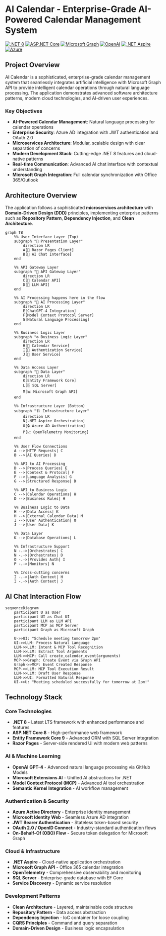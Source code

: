 # AI Calendar - Enterprise-Grade AI-Powered Calendar Management System

[![.NET 8](https://img.shields.io/badge/.NET-8.0-512BD4?style=flat-square)](https://dotnet.microsoft.com/download/dotnet/8.0)
[![ASP.NET Core](https://img.shields.io/badge/ASP.NET%20Core-8.0-512BD4?style=flat-square)](https://docs.microsoft.com/aspnet/core)
[![Microsoft Graph](https://img.shields.io/badge/Microsoft%20Graph-API-0078D4?style=flat-square)](https://docs.microsoft.com/graph)
[![OpenAI](https://img.shields.io/badge/OpenAI-GPT--4-00A67E?style=flat-square)](https://openai.com)
[![.NET Aspire](https://img.shields.io/badge/.NET%20Aspire-9.3-512BD4?style=flat-square)](https://docs.microsoft.com/dotnet/aspire)
[![Azure](https://img.shields.io/badge/Azure%20AD-Authentication-0078D4?style=flat-square)](https://azure.microsoft.com/services/active-directory)

## Project Overview

AI Calendar is a sophisticated, enterprise-grade calendar management system that seamlessly integrates artificial intelligence with Microsoft Graph API to provide intelligent calendar operations through natural language processing. The application demonstrates advanced software architecture patterns, modern cloud technologies, and AI-driven user experiences.

### Key Objectives

- **AI-Powered Calendar Management**: Natural language processing for calendar operations
- **Enterprise Security**: Azure AD integration with JWT authentication and OAuth 2.0
- **Microservices Architecture**: Modular, scalable design with clear separation of concerns
- **Modern Development Stack**: Cutting-edge .NET 8 features and cloud-native patterns
- **Real-time Communication**: Advanced AI chat interface with contextual understanding
- **Microsoft Graph Integration**: Full calendar synchronization with Office 365/Outlook

## Architecture Overview

The application follows a sophisticated **microservices architecture** with **Domain-Driven Design (DDD)** principles, implementing enterprise patterns such as **Repository Pattern**, **Dependency Injection**, and **Clean Architecture**.

```mermaid
graph TB
    %% User Interface Layer (Top)
    subgraph "🎨 Presentation Layer"
        direction LR
        A[📱 Razor Pages Client]
        B[💬 AI Chat Interface]
    end
    
    %% API Gateway Layer
    subgraph "🚪 API Gateway Layer"
        direction LR
        C[📅 Calendar API]
        D[🤖 LLM API]
    end
    
    %% AI Processing happens here in the flow
    subgraph "🧠 AI Processing Layer"
        direction LR
        E[ChatGPT-4 Integration]
        F[Model Context Protocol Server]
        G[Natural Language Processing]
    end
    
    %% Business Logic Layer
    subgraph "⚙️ Business Logic Layer"
        direction LR
        H[📅 Calendar Service]
        I[🔐 Authentication Service]
        J[👤 User Service]
    end
    
    %% Data Access Layer
    subgraph "💾 Data Layer"
        direction LR
        K[Entity Framework Core]
        L[🗄️ SQL Server]
        M[📊 Microsoft Graph API]
    end
    
    %% Infrastructure Layer (Bottom)
    subgraph "🏗️ Infrastructure Layer"
        direction LR
        N[.NET Aspire Orchestration]
        O[🔒 Azure AD Authentication]
        P[📈 OpenTelemetry Monitoring]
    end
    
    %% User Flow Connections
    A -->|HTTP Requests| C
    B -->|AI Queries| D
    
    %% API to AI Processing
    D -->|Process Queries| E
    E -->|Context & Protocol| F
    F -->|Language Analysis| G
    G -->|Structured Response| D
    
    %% API to Business Logic
    C -->|Calendar Operations| H
    D -->|Business Rules| H
    
    %% Business Logic to Data
    H -->|Data Access| K
    H -->|External Calendar Data| M
    I -->|User Authentication| O
    J -->|User Data| K
    
    %% Data Layer
    K -->|Database Operations| L
    
    %% Infrastructure Support
    N -.->|Orchestrates| C
    N -.->|Orchestrates| D
    O -.->|Provides Auth| I
    P -.->|Monitors| N
    
    %% Cross-cutting concerns
    I -.->|Auth Context| H
    I -.->|Auth Context| J
```

## AI Chat Interaction Flow

```mermaid
sequenceDiagram
    participant U as User
    participant UI as Chat UI
    participant LLM as LLM API
    participant MCP as MCP Server
    participant Graph as Microsoft Graph
    
    U->>UI: "Schedule meeting tomorrow 2pm"
    UI->>LLM: Process Natural Language
    LLM->>LLM: Intent & MCP Tool Recognition
    LLM->>LLM: Extract Tool Arguments
    LLM->>MCP: Call create_calendar_event(arguments)
    MCP->>Graph: Create Event via Graph API
    Graph->>MCP: Event Created Response
    MCP->>LLM: MCP Tool Execution Result
    LLM->>LLM: Draft User Response
    LLM->>UI: Formatted Natural Response
    UI->>U: "Meeting scheduled successfully for tomorrow at 2pm!"
```

## Technology Stack

### **Core Technologies**
- **.NET 8** - Latest LTS framework with enhanced performance and features
- **ASP.NET Core 8** - High-performance web framework
- **Entity Framework Core 9** - Advanced ORM with SQL Server integration
- **Razor Pages** - Server-side rendered UI with modern web patterns

### **AI & Machine Learning**
- **OpenAI GPT-4** - Advanced natural language processing via GitHub Models
- **Microsoft Extensions AI** - Unified AI abstractions for .NET
- **Model Context Protocol (MCP)** - Advanced AI tool orchestration
- **Semantic Kernel Integration** - AI workflow management

### **Authentication & Security**
- **Azure Active Directory** - Enterprise identity management
- **Microsoft Identity Web** - Seamless Azure AD integration
- **JWT Bearer Authentication** - Stateless token-based security
- **OAuth 2.0 / OpenID Connect** - Industry-standard authentication flows
- **On-Behalf-Of (OBO) Flow** - Secure token delegation for Microsoft Graph

### **Cloud & Infrastructure**
- **.NET Aspire** - Cloud-native application orchestration
- **Microsoft Graph API** - Office 365 calendar integration
- **OpenTelemetry** - Comprehensive observability and monitoring
- **SQL Server** - Enterprise-grade database with EF Core
- **Service Discovery** - Dynamic service resolution

### **Development Patterns**
- **Clean Architecture** - Layered, maintainable code structure
- **Repository Pattern** - Data access abstraction
- **Dependency Injection** - IoC container for loose coupling
- **CQRS Principles** - Command and query separation
- **Domain-Driven Design** - Business logic encapsulation
 

